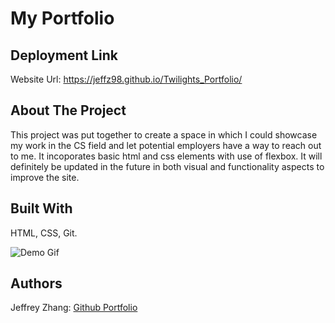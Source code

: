 # My Portfolio

## Deployment Link
Website Url: https://jeffz98.github.io/Twilights_Portfolio/

## About The Project

This project was put together to create a space in which I could showcase my work in the CS field and let potential employers have a way to reach out to me. It incoporates basic html and css elements with use of flexbox. It will definitely be updated in the future in both visual and functionality aspects to improve the site. 

## Built With

HTML, CSS, Git.

![Demo Gif](./Images/Portfolio-gif.gif)


## Authors

Jeffrey Zhang: <a href="https://github.com/jeffz98">Github Portfolio</a><br>